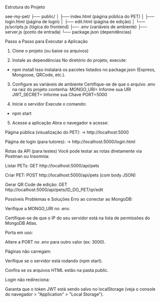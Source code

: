 Estrutura do Projeto

see-my-pet/
├── public/
│   ├── index.html       (página pública do PET)
│   ├── login.html       (página de login)
│   ├── edit.html        (página de edição)
│   └── js/scripts.js    (lógica do frontend)
├── .env                 (variáveis de ambiente)
├── server.js            (ponto de entrada)
└── package.json         (dependências)

Passo a Passo para Executar a Aplicação

1. Clone o projeto (ou baixe os arquivos)

2. Instale as dependências
No diretório do projeto, execute:
- npm install
Isso instalará os pacotes listados no package.json (Express, Mongoose, QRCode, etc.).

3. Configure as variáveis de ambiente
Certifique-se de que o arquivo .env na raiz do projeto contenha:
MONGO_URI= Informe sua URI
JWT_SECRET= Informe sua Chave
PORT=5000

4. Inicie o servidor
Execute o comando:
- npm start

5. Acesse a aplicação
Abra o navegador e acesse:

Página pública (visualização do PET):
→ http://localhost:5000

Página de login (para tutores):
→ http://localhost:5000/login.html

Rotas da API (para testes)
Você pode testar as rotas diretamente via Postman ou Insomnia:

Listar PETs: GET http://localhost:5000/api/pets

Criar PET: POST http://localhost:5000/api/pets (com body JSON)

Gerar QR Code de edição: GET http://localhost:5000/api/pets/ID_DO_PET/qr/edit

Possíveis Problemas e Soluções
Erro ao conectar ao MongoDB:

Verifique a MONGO_URI no .env.

Certifique-se de que o IP do seu servidor está na lista de permissões do MongoDB Atlas.

Porta em uso:

Altere a PORT no .env para outro valor (ex: 3000).

Páginas não carregam:

Verifique se o servidor está rodando (npm start).

Confira se os arquivos HTML estão na pasta public.

Login não redireciona:

Garanta que o token JWT está sendo salvo no localStorage (veja o console do navegador > "Application" > "Local Storage").
